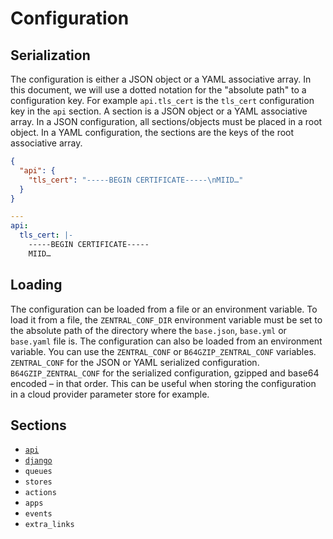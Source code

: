 # Configuration

## Serialization

The configuration is either a JSON object or a YAML associative array. In this document, we will use a dotted notation for the "absolute path" to a configuration key. For example `api.tls_cert` is the `tls_cert` configuration key in the `api` section. A section is a JSON object or a YAML associative array. In a JSON configuration, all sections/objects must be placed in a root object. In a YAML configuration, the sections are the keys of the root associative array.

```json
{
  "api": {
    "tls_cert": "-----BEGIN CERTIFICATE-----\nMIID…"
  }
}
```

```yaml
---
api:
  tls_cert: |-
    -----BEGIN CERTIFICATE-----
    MIID…
```

## Loading

The configuration can be loaded from a file or an environment variable. To load it from a file, the `ZENTRAL_CONF_DIR` environment variable must be set to the absolute path of the directory where the `base.json`, `base.yml` or `base.yaml` file is. The configuration can also be loaded from an environment variable. You can use the `ZENTRAL_CONF` or `B64GZIP_ZENTRAL_CONF` variables. `ZENTRAL_CONF` for the JSON or YAML serialized configuration. `B64GZIP_ZENTRAL_CONF` for the serialized configuration, gzipped and base64 encoded – in that order. This can be useful when storing the configuration in a cloud provider parameter store for example.

## Sections

 * [`api`](api/)
 * [`django`](django/)
 * `queues`
 * `stores`
 * `actions`
 * `apps`
 * `events`
 * `extra_links`
